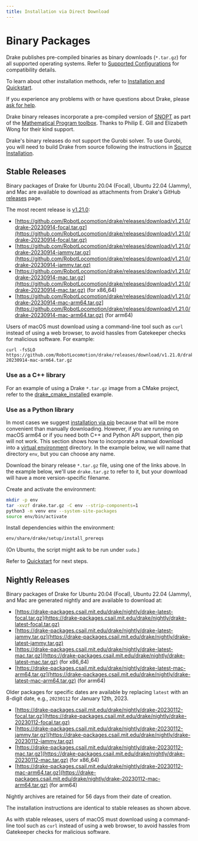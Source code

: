 ```yaml
---
title: Installation via Direct Download
---
```


# Binary Packages

Drake publishes pre-compiled binaries as binary downloads (``*.tar.gz``)
for all supported operating systems.  Refer to
[Supported Configurations](/installation.html#supported-configurations)
for compatibility details.

To learn about other installation methods, refer to
[Installation and Quickstart](/installation.html).

If you experience any problems with or have questions about Drake, please
[ask for help](/getting_help.html).

Drake binary releases incorporate a pre-compiled version of
[SNOPT](https://ccom.ucsd.edu/~optimizers/solvers/snopt/) as part of the
[Mathematical Program toolbox](https://drake.mit.edu/doxygen_cxx/group__solvers.html).
Thanks to Philip E. Gill and Elizabeth Wong for their kind support.

Drake's binary releases do not support the Gurobi solver. To use
Gurobi, you will need to build Drake from source following the instructions in
[Source Installation](/from_source.html).

## Stable Releases

Binary packages of Drake for Ubuntu 20.04 (Focal), Ubuntu 22.04 (Jammy), and
Mac are available to download as attachments from Drake's GitHub
[releases](https://github.com/RobotLocomotion/drake/releases) page.

The most recent release is
[v1.21.0](https://github.com/RobotLocomotion/drake/releases/tag/v1.21.0):

* [https://github.com/RobotLocomotion/drake/releases/download/v1.21.0/drake-20230914-focal.tar.gz](https://github.com/RobotLocomotion/drake/releases/download/v1.21.0/drake-20230914-focal.tar.gz)
* [https://github.com/RobotLocomotion/drake/releases/download/v1.21.0/drake-20230914-jammy.tar.gz](https://github.com/RobotLocomotion/drake/releases/download/v1.21.0/drake-20230914-jammy.tar.gz)
* [https://github.com/RobotLocomotion/drake/releases/download/v1.21.0/drake-20230914-mac.tar.gz](https://github.com/RobotLocomotion/drake/releases/download/v1.21.0/drake-20230914-mac.tar.gz) (for x86_64)
* [https://github.com/RobotLocomotion/drake/releases/download/v1.21.0/drake-20230914-mac-arm64.tar.gz](https://github.com/RobotLocomotion/drake/releases/download/v1.21.0/drake-20230914-mac-arm64.tar.gz) (for arm64)

Users of macOS must download using a command-line tool such as ``curl`` instead
of using a web browser, to avoid hassles from Gatekeeper checks for malicious
software. For example:

```
curl -fsSLO https://github.com/RobotLocomotion/drake/releases/download/v1.21.0/drake-20230914-mac-arm64.tar.gz
```

### Use as a C++ library

For an example of using a Drake ``*.tar.gz`` image from a CMake project, refer
to the
[drake_cmake_installed](https://github.com/RobotLocomotion/drake-external-examples/tree/main/drake_cmake_installed)
example.

### Use as a Python library

In most cases we suggest [installation via pip](/pip.html) because that
will be more convenient than manually downloading.  However, if you are running
on macOS arm64 or if you need both
C++ and Python API support, then pip will not work.  This section shows
how to incorporate a manual download into a
[virtual environment](https://packaging.python.org/guides/installing-using-pip-and-virtual-environments/#creating-a-virtual-environment)
directory.  In the example below, we will name that directory ``env``, but you
can choose any name.

Download the binary release ``*.tar.gz`` file, using one of the links above.
In the example below, we'll use ``drake.tar.gz`` to refer to it, but your
download will have a more version-specific filename.

Create and activate the environment:

```bash
mkdir -p env
tar -xvzf drake.tar.gz -C env --strip-components=1
python3 -m venv env --system-site-packages
source env/bin/activate
```

Install dependencies within the environment:

```bash
env/share/drake/setup/install_prereqs
````

(On Ubuntu, the script might ask to be run under ``sudo``.)

Refer to [Quickstart](/installation.html#quickstart) for next steps.

## Nightly Releases

Binary packages of Drake for Ubuntu 20.04 (Focal), Ubuntu 22.04 (Jammy), and
Mac are generated nightly and are available to download at:

* [https://drake-packages.csail.mit.edu/drake/nightly/drake-latest-focal.tar.gz](https://drake-packages.csail.mit.edu/drake/nightly/drake-latest-focal.tar.gz)
* [https://drake-packages.csail.mit.edu/drake/nightly/drake-latest-jammy.tar.gz](https://drake-packages.csail.mit.edu/drake/nightly/drake-latest-jammy.tar.gz)
* [https://drake-packages.csail.mit.edu/drake/nightly/drake-latest-mac.tar.gz](https://drake-packages.csail.mit.edu/drake/nightly/drake-latest-mac.tar.gz) (for x86_64)
* [https://drake-packages.csail.mit.edu/drake/nightly/drake-latest-mac-arm64.tar.gz](https://drake-packages.csail.mit.edu/drake/nightly/drake-latest-mac-arm64.tar.gz) (for arm64)

Older packages for specific dates are available by replacing ``latest`` with an
8-digit date, e.g., ``20230112`` for January 12th, 2023.

* [https://drake-packages.csail.mit.edu/drake/nightly/drake-20230112-focal.tar.gz](https://drake-packages.csail.mit.edu/drake/nightly/drake-20230112-focal.tar.gz)
* [https://drake-packages.csail.mit.edu/drake/nightly/drake-20230112-jammy.tar.gz](https://drake-packages.csail.mit.edu/drake/nightly/drake-20230112-jammy.tar.gz)
* [https://drake-packages.csail.mit.edu/drake/nightly/drake-20230112-mac.tar.gz](https://drake-packages.csail.mit.edu/drake/nightly/drake-20230112-mac.tar.gz) (for x86_64)
* [https://drake-packages.csail.mit.edu/drake/nightly/drake-20230112-mac-arm64.tar.gz](https://drake-packages.csail.mit.edu/drake/nightly/drake-20230112-mac-arm64.tar.gz) (for arm64)

Nightly archives are retained for 56 days from their date of creation.

The installation instructions are identical to stable releases as shown above.

As with stable releases, users of macOS must download using a command-line tool
such as ``curl`` instead of using a web browser, to avoid hassles from
Gatekeeper checks for malicious software.
